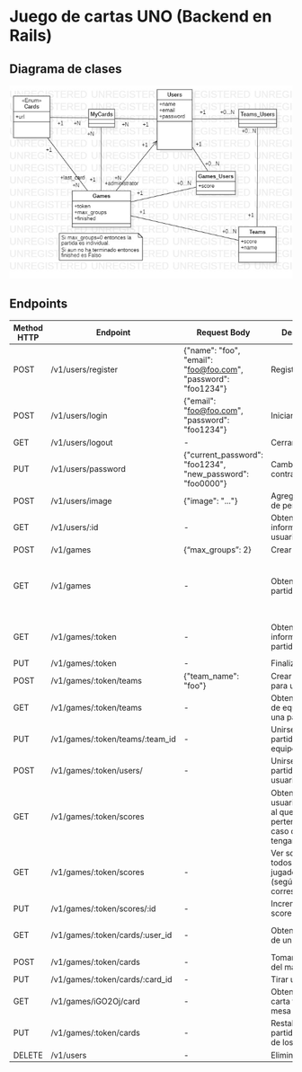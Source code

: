 # Juego de cartas UNO (Backend en Rails)

## Diagrama de clases
![](./DiagramaClases.jpg)

## Endpoints

| Method HTTP | Endpoint             | Request Body | Description                      | Authorization requered | Response body | 
|-------------|----------------------|------|----------------------------------|------------------------|---------------------|
| POST | /v1/users/register | {"name": "foo", "email": "foo@foo.com", "password": "foo1234"} | Registrarse | No | {"user_id": 3, "token": "PVz_Nljg7s9AEXp8bsP0w"} |
| POST | /v1/users/login | {"email": "foo@foo.com", "password": "foo1234"} | Iniciar sesión | No | {"user_id": 3, "token": "PVz_Nljg7s9AEXp8bsP0w"} |
| GET | /v1/users/logout | - | Cerrar sesión | Yes | - |
| PUT | /v1/users/password | {"current_password": "foo1234", "new_password": "foo0000"} | Cambiar la contraseña | Yes | - | 
| POST | /v1/users/image | {"image": "..."} | Agregar imágen de perfil | Yes | - |
| GET | /v1/users/:id | - | Obtener información del usuario | Yes | {"name": "", "email": "", "image_url": "..."} |
| POST | /v1/games | {“max_groups”: 2} | Crear partida | Yes | {"game_token": "d6gWgq"} |
| GET | /v1/games | - | Obtener mis partidas | Yes | {my_games: [{"game_token": "d6gWgq",}, ...], other_games: [{"game_token": "d6gWgq", ...}, {"game_token": "…", ...}, ...]} |
| GET | /v1/games/:token | - | Obtener información de la partida | Yes | {"max_groups": 2, "administrator_id": 2, "finished": False, "joined": True} |
| PUT | /v1/games/:token | - | Finalizar partida | Yes | - | 
| POST | /v1/games/:token/teams | {"team_name": "foo"} | Crear un equipo para una partida | Yes | {"team_id": 7} |
| GET | /v1/games/:token/teams | - | Obtener la lista de equipos para una partida | Yes | {"teams": [{"id": 1,"name": "foo 1", ...}, {"id": 1,"name": "foo 2", ...}]} |
| PUT | /v1/games/:token/teams/:team_id | - | Unirse a una partida como equipo | Yes | - |
| POST | /v1/games/:token/users/ | - | Unirse a una partida como usuario | Yes | - |
| GET | /v1/games/:token/scores |  | Obtener lista de usuarios y grupo al que pertenecen (en caso de que lo tengan) | Yes | {"users": [{"id": 3,"team": {"id": 3, "name": "foo 2"}}, ...]} |
| GET | /v1/games/:token/scores | - | Ver score de todos los jugadores/grupos (según corresponda) | Yes | {“scores”: [{“id”: 4, “name”: ”foo”, ”score”: 4}, ...]} |
| PUT | /v1/games/:token/scores/:id | - | Incrementar score | Yes | - |
| GET | /v1/games/:token/cards/:user_id | - | Obtener cartas de un usuario | Yes | {"amount_cards":2, "cards": [{"id": 7,"url": "/..."}, {"id": 6, "url": "/..."}]} |
| POST | /v1/games/:token/cards | - | Tomar una carta del mazo  | Yes | {"card": {"id": 7, "url": "/..."}} |
| PUT | /v1/games/:token/cards/:card_id | - | Tirar una carta | Yes | - |
| GET | /v1/games/iGO2Oj/card | - | Obtener ultima carta tirada a la mesa | Yes | {"card": {"id": 7, "url": "/..."}} |
| PUT | /v1/games/:token/cards | - | Restablecer la partida (cartas de los jugadores) | Yes | - |
| DELETE | /v1/users | - | Eliminar cuenta | Yes | - |
